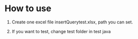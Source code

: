 # How to use

1. Create one excel file insertQuerytest.xlsx, path you can set.

2. If you want to test, change test folder in test java
